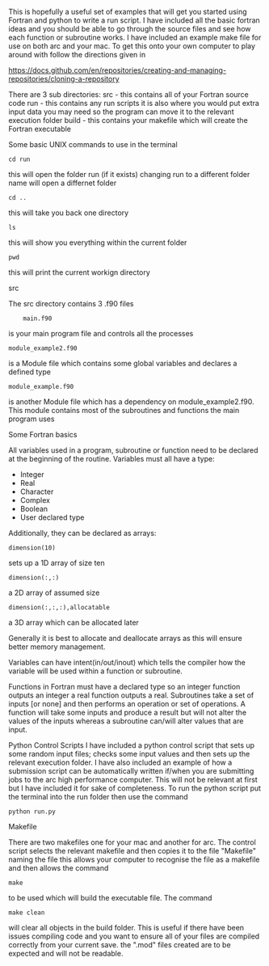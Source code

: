 This is hopefully a useful set of examples that will get you started using Fortran and python to write a run script.
I have included all the basic fortran ideas and you should be able to go through the source files and see how each function or
subroutine works. I have included an example make file for use on both arc and your mac. To get this onto your own computer to play around with follow the directions given in 

https://docs.github.com/en/repositories/creating-and-managing-repositories/cloning-a-repository

There are 3 sub directories: 
    src - this contains all of your Fortran source code 
    run - this contains any run scripts it is also where you would put extra input data you may need so the program can move it to the 
          relevant execution folder
    build - this contains your makefile which will create the Fortran executable 

Some basic UNIX commands to use in the terminal

    cd run      

this will open the folder run (if it exists) changing run to a different folder name will open a differnet folder
    
    cd ..       
this will take you back one directory 

    ls          
this will show you everything within the current folder

    pwd         
this will print the current workign directory 


src 

The src directory contains 3 .f90 files 

        main.f90 
   is your main program file and controls all the processes
   
    module_example2.f90
  is a Module file which contains some global variables and declares a defined type
  
    module_example.f90 
  is another Module file which has a dependency on module_example2.f90. This module contains most 
  of the subroutines and functions the main program uses 

Some Fortran basics

All variables used in a program, subroutine or function need to be declared at the beginning of the routine.
Variables must all have a type: 
* Integer
* Real 
* Character 
* Complex 
* Boolean
* User declared type 

Additionally, they can be declared as arrays: 

    dimension(10) 	
sets up a 1D array of size ten

    dimension(:,:) 	

a 2D array of assumed size 

    dimension(:,:,:),allocatable 	

a 3D array which can be allocated later

Generally it is best to allocate and deallocate arrays as this will ensure better memory management.

Variables can have intent(in/out/inout) which tells the compiler how the variable will be used within a function or subroutine. 

Functions in Fortran must have a declared type so an integer function outputs an integer a real function outputs a real. Subroutines take a set of inputs [or none] and then performs an operation or set of operations. A function will take some inputs and produce a result but will not alter the values of the inputs whereas a subroutine can/will alter values that are input.

Python Control Scripts
I have included a python control script that sets up some random input files; checks some input values and then sets up the relevant execution folder. I have also included an example of how a submission script can be automatically written if/when you are submitting jobs to the arc high performance computer. This will not be relevant at first but I have included it for sake of completeness. 
To run the python script put the terminal into the run folder then use the command 

    python run.py 

Makefile

There are two makefiles one for your mac and another for arc. The control script selects the relevant makefile and then copies it to the file "Makefile" naming the file this allows your computer to recognise the file as a makefile and then allows the command

    make
to be used which will build the executable file. The command 

    make clean
will clear all objects in the build folder. This is useful if there have been issues compiling code and you want to ensure all of your files are compiled correctly from your current save. the ".mod" files created are to be expected and will not be readable.

